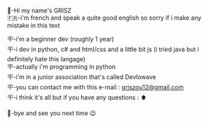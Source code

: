 👋-Hi my name's GRISZ                                                                                                                                           
🇫🇷-i'm french and speak a quite good english so sorry if i make any mistake in this text

🪧-i'm a beginner dev (roughly 1 year)                                                                                                                         
🪧-i dev in python, c# and html/css and a little bit js (i tried java but i definitely hate this langage)                                                       
🪧-actually i'm programming in python                                                                                                                           
🪧-i'm in a junior association that's called Devlowave                                                                                                         
🪧-you can contact me with this e-mail : griszou12@gmail.com                                                                                                   
🪧-i think it's all but if you have any questions : ⬆                                                                                                           

👋-bye and see you next time 😉
